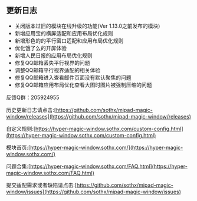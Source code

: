 ## 更新日志

- 关闭版本过旧的模块在线升级的功能(Ver 1.13.0之前发布的模块)
- 新增应用宝的横屏适配和应用布局优化规则
- 新增形色的的平行窗口适配和应用布局优化规则
- 优化饿了么的开屏体验
- 新增人民日报的应用布局优化规则
- 修复QQ邮箱丢失平行视界的问题
- 调整QQ邮箱平行视界适配的相关体验
- 修复QQ邮箱进入查看邮件页面没有默认聚焦的问题
- 修复QQ邮箱应用布局优化查看大图时图片被强制压缩的问题


反馈Q群：205924955

历史更新日志请点击:[https://github.com/sothx/mipad-magic-window/releases](https://github.com/sothx/mipad-magic-window/releases)

自定义规则:[https://hyper-magic-window.sothx.com/custom-config.html](https://hyper-magic-window.sothx.com/custom-config.html)

模块首页:[https://hyper-magic-window.sothx.com/](https://hyper-magic-window.sothx.com/)

问题合集:[https://hyper-magic-window.sothx.com/FAQ.html](https://hyper-magic-window.sothx.com/FAQ.html)

提交适配需求或者缺陷请点击:[https://github.com/sothx/mipad-magic-window/issues](https://github.com/sothx/mipad-magic-window/issues)
